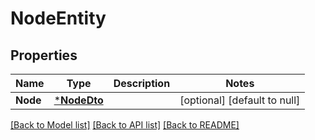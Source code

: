 # NodeEntity

## Properties
Name | Type | Description | Notes
------------ | ------------- | ------------- | -------------
**Node** | [***NodeDto**](NodeDTO.md) |  | [optional] [default to null]

[[Back to Model list]](../README.md#documentation-for-models) [[Back to API list]](../README.md#documentation-for-api-endpoints) [[Back to README]](../README.md)

